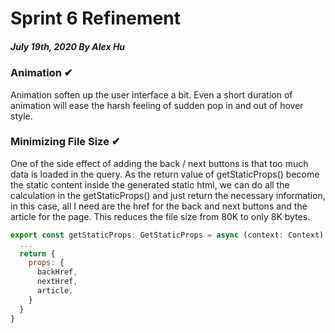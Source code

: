 # Sprint 6 Refinement
##### July 19th, 2020 By Alex Hu

### Animation ✔

Animation soften up the user interface a bit. Even a short duration of animation will ease the harsh
feeling of sudden pop in and out of hover style.

### Minimizing File Size ✔

One of the side effect of adding the back / next buttons is that too much data is loaded in the query.
As the return value of getStaticProps() become the static content inside the generated static html,
we can do all the calculation in the getStaticProps() and just return the necessary information, in this
case, all I need are the href for the back and next buttons and the article for the page. This reduces the
file size from 80K to only 8K bytes.
```js
export const getStaticProps: GetStaticProps = async (context: Context) => {
  ...
  return {
    props: {
      backHref,
      nextHref,
      article,
    }
  }
}
```
